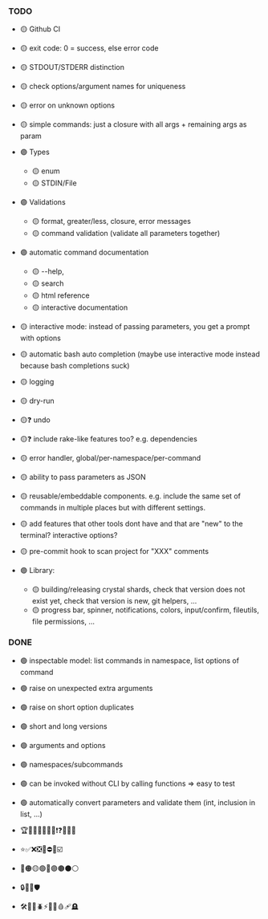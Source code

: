 

### TODO

- 🟡 Github CI
- 🟡 exit code: 0 = success, else error code
- 🟡 STDOUT/STDERR distinction
- 🟡 check options/argument names for uniqueness
- 🟡 error on unknown options
- 🟡 simple commands: just a closure with all args + remaining args as param
- 🟣 Types
  - 🟡 enum
  - 🟡 STDIN/File
- 🟣 Validations
  - 🟡 format, greater/less, closure, error messages
  - 🟡 command validation (validate all parameters together)
- 🟣 automatic command documentation
  - 🟡 --help,
  - 🟡 search
  - 🟡 html reference
  - 🟡 interactive documentation
- 🟡 interactive mode: instead of passing parameters, you get a prompt with options
- 🟡 automatic bash auto completion (maybe use interactive mode instead because bash completions suck)
- 🟡 logging
- 🟡 dry-run
- 🟡❓ undo
- 🟡❓ include rake-like features too? e.g. dependencies
- 🟡 error handler, global/per-namespace/per-command
- 🟡 ability to pass parameters as JSON
- 🟡 reusable/embeddable components. e.g. include the same set of commands in multiple places but with different settings.
- 🟡 add features that other tools dont have and that are "new" to the terminal? interactive options?
- 🟡 pre-commit hook to scan project for "XXX" comments

- 🟣 Library:
  - 🟡 building/releasing crystal shards, check that version does not exist yet, check that version is new, git helpers, ...
  - 🟡 progress bar, spinner, notifications, colors, input/confirm, fileutils, file permissions, ...

### DONE

- 🟢 inspectable model: list commands in namespace, list options of command
- 🟢 raise on unexpected extra arguments
- 🟢 raise on short option duplicates
- 🟢 short and long versions
- 🟢 arguments and options
- 🟢 namespaces/subcommands
- 🟢 can be invoked without CLI by calling functions => easy to test
- 🟢 automatically convert parameters and validate them (int, inclusion in list, ...)

- 🏆🔔🚨🛑📌📍📂❗❓🚩💬🧠
- ⭐✅❌❎🔲⛔🚫☑️
- 🔴🟠🟡🟢🔵🟣🟤⚫⚪
- 🔒🔐🔑🛡
- 🛠🔧🐢🪲⚡💥🔥🩸🩹🪦
